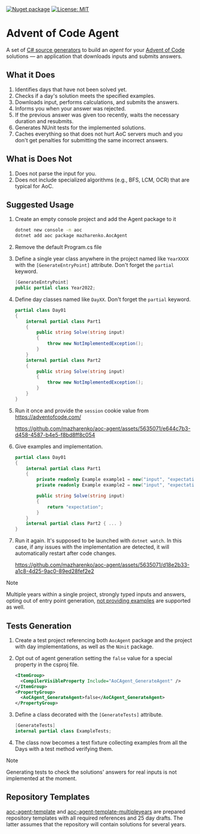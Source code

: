 [![Nuget package](https://img.shields.io/nuget/v/mazharenko.AoCAgent.svg?logo=nuget)](https://www.nuget.org/packages/mazharenko.AoCAgent/) 
[![License: MIT](https://img.shields.io/badge/License-MIT-lightgrey.svg)](LICENSE)

# Advent of Code Agent

A set of [C# source generators](https://learn.microsoft.com/en-us/dotnet/csharp/roslyn-sdk/source-generators-overview) to build an *agent* for your [Advent of Code](https://adventofcode.com/) solutions &mdash; an application that downloads inputs and submits answers.

## What it Does

1. Identifies days that have not been solved yet.
2. Checks if a day's solution meets the specified examples.
3. Downloads input, performs calculations, and submits the answers.
4. Informs you when your answer was rejected.
5. If the previous answer was given too recently, waits the necessary duration and resubmits.
6. Generates NUnit tests for the implemented solutions.
7. Caches everything so that does not hurt AoC servers much and you don't get penalties for submitting the same incorrect answers.

## What is Does Not

1. Does not parse the input for you.
2. Does not include specialized algorithms (e.g., BFS, LCM, OCR) that are typical for AoC.

## Suggested Usage

1. Create an empty console project and add the Agent package to it
   
    ```sh
    dotnet new console -n aoc
    dotnet add aoc package mazharenko.AocAgent
    ```

2. Remove the default Program.cs file
   
3. Define a single year class anywhere in the project named like `YearXXXX` with the `[GenerateEntryPoint]` attribute. Don't forget the `partial` keyword.
   
    ```cs
    [GenerateEntryPoint]
    public partial class Year2022;
    ```

4. Define day classes named like `DayXX`. Don't forget the `partial` keyword.
   
    ```cs
    partial class Day01
    {
        internal partial class Part1
        {
            public string Solve(string input)
            {
                throw new NotImplementedException();
            }
        }
        internal partial class Part2
        {
            public string Solve(string input)
            {
                throw new NotImplementedException();
            }
        }
    }
    ```

5. Run it once and provide the `session` cookie value from https://adventofcode.com/

    https://github.com/mazharenko/aoc-agent/assets/5635071/e644c7b3-d458-4587-b4e5-f8bd8ff8c054

6. Give examples and implementation.
   
    ```cs
    partial class Day01
    {
        internal partial class Part1
        {
            private readonly Example example1 = new("input", "expectation");
            private readonly Example example2 = new("input", "expectation");

            public string Solve(string input)
            {
                return "expectation";
            }
        }
        internal partial class Part2 { ... }
    }
    ```

7. Run it again. It's supposed to be launched with `dotnet watch`. In this case, if any issues with the implementation are detected, it will automatically restart after code changes.

    https://github.com/mazharenko/aoc-agent/assets/5635071/d18e2b33-a1c8-4d25-9ac0-89ed28fef2e2


> [!NOTE]  
> Multiple years within a single project, strongly typed inputs and answers, opting out of entry point generation, [not providing examples](https://github.com/mazharenko/aoc-agent/wiki/Not-providing-examples) are supported as well.

## Tests Generation

1. Create a test project referencing both `AocAgent` package and the project with day implementations, as well as the `NUnit` package.
2. Opt out of agent generation setting the `false` value for a special property in the csproj file.
   
    ```xml
    <ItemGroup>
      <CompilerVisibleProperty Include="AoCAgent_GenerateAgent" />
    </ItemGroup>
    <PropertyGroup>
      <AoCAgent_GenerateAgent>false</AoCAgent_GenerateAgent>
    </PropertyGroup>
    ```

3. Define a class decorated with the `[GenerateTests]` attribute.

    ```cs
    [GenerateTests]
    internal partial class ExampleTests;
    ```

4. The class now becomes a test fixture collecting examples from all the Days with a test method verifying them.

> [!NOTE]  
> Generating tests to check the solutions' answers for real inputs is not implemented at the moment.

## Repository Templates

[aoc-agent-template](https://github.com/mazharenko/aoc-agent-template) and [aoc-agent-template-multipleyears](https://github.com/mazharenko/aoc-agent-template-multipleyears) are prepared repository templates with all required references and 25 day drafts. The latter assumes that the repository will contain solutions for several years. 